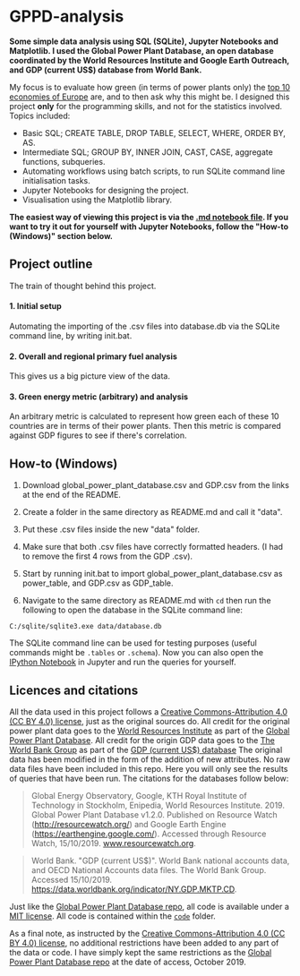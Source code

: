 # **GPPD-analysis**
**Some simple data analysis using SQL (SQLite), Jupyter Notebooks and Matplotlib. I used the Global Power Plant Database, an open database coordinated by the World Resources Institute and Google Earth Outreach, and GDP (current US$) database from World Bank.**

My focus is to evaluate how green (in terms of power plants only) the [top 10 economies of Europe](https://europe.businesschief.com/leadership/2285/Top-10-economies-in-Europe) are, and to then ask why this might be. I designed this project **only** for the programming skills, and not for the statistics involved. Topics included:

- Basic SQL; CREATE TABLE, DROP TABLE, SELECT, WHERE, ORDER BY, AS.
- Intermediate SQL; GROUP BY, INNER JOIN, CAST, CASE, aggregate functions, subqueries.
- Automating workflows using batch scripts, to run SQLite command line initialisation tasks.
- Jupyter Notebooks for designing the project.
- Visualisation using the Matplotlib library.

**The easiest way of viewing this project is via the [.md notebook file](https://github.com/tgregory98/GPPD-analysis/tree/master/code/notebook/notebook.md). If you want to try it out for yourself with Jupyter Notebooks, follow the "How-to (Windows)" section below.**

## Project outline
The train of thought behind this project.
#### 1. Initial setup

Automating the importing of the .csv files into database.db via the SQLite command line, by writing init.bat.

#### 2. Overall and regional primary fuel analysis

This gives us a big picture view of the data.

#### 3. Green energy metric (arbitrary) and analysis

An arbitrary metric is calculated to represent how green each of these 10 countries are in terms of their power plants. Then this metric is compared against GDP figures to see if there's correlation.

## How-to (Windows)

1. Download global_power_plant_database.csv and GDP.csv from the links at the end of the README.

2. Create a folder in the same directory as README.md and call it "data".

3. Put these .csv files inside the new "data" folder.

4. Make sure that both .csv files have correctly formatted headers. (I had to remove the first 4 rows from the GDP .csv).

5. Start by running init.bat to import global_power_plant_database.csv as power_table, and GDP.csv as GDP_table.

6. Navigate to the same directory as README.md with `cd` then run the following to open the database in the SQLite command line:
```
C:/sqlite/sqlite3.exe data/database.db
```
The SQLite command line can be used for testing purposes (useful commands might be `.tables` or `.schema`). Now you can also open the [IPython Notebook](https://github.com/tgregory98/GPPD-analysis/blob/master/code/notebook.ipynb) in Jupyter and run the queries for yourself.

## Licences and citations

All the data used in this project follows a [Creative Commons-Attribution 4.0 (CC BY 4.0) license](https://creativecommons.org/licenses/by/4.0/), just as the original sources do. All credit for the original power plant data goes to the [World Resources Institute](https://www.wri.org/) as part of the [Global Power Plant Database](http://datasets.wri.org/dataset/globalpowerplantdatabase). All credit for the origin GDP data goes to the [The World Bank Group](https://data.worldbank.org) as part of the [GDP (current US$) database](https://data.worldbank.org/indicator/ny.gdp.mktp.cd) The original data has been modified in the form of the addition of new attributes. No raw data files have been included in this repo. Here you will only see the results of queries that have been run. The citations for the databases follow below:

> Global Energy Observatory, Google, KTH Royal Institute of Technology in Stockholm, Enipedia, World Resources Institute. 2019. Global Power Plant Database v1.2.0. Published on Resource Watch (http://resourcewatch.org/) and Google Earth Engine (https://earthengine.google.com/). Accessed through Resource Watch, 15/10/2019. www.resourcewatch.org.

> World Bank. "GDP (current US$)". World Bank national accounts data, and OECD National Accounts data files. The World Bank Group. Accessed 15/10/2019. https://data.worldbank.org/indicator/NY.GDP.MKTP.CD.

Just like the [Global Power Plant Database repo](https://github.com/wri/global-power-plant-database), all code is available under a [MIT license](https://opensource.org/licenses/MIT). All code is contained within the [`code`](https://github.com/tgregory98/GPPD-analysis/tree/master/code) folder.

As a final note, as instructed by the [Creative Commons-Attribution 4.0 (CC BY 4.0) license](https://creativecommons.org/licenses/by/4.0/), no additional restrictions have been added to any part of the data or code. I have simply kept the same restrictions as the [Global Power Plant Database repo](https://github.com/wri/global-power-plant-database) at the date of access, October 2019.
